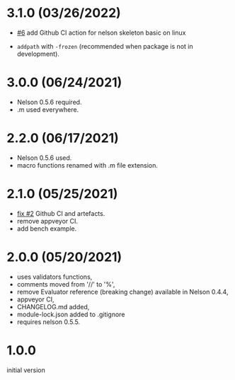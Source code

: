 # 3.1.0 (03/26/2022)

- [#6](https://github.com/Nelson-numerical-software/module_skeleton_basic/issues/6) add Github CI action for nelson skeleton basic on linux

- `addpath` with `-frozen` (recommended when package is not in development).

# 3.0.0 (06/24/2021)

- Nelson 0.5.6 required.
- .m used everywhere.

# 2.2.0 (06/17/2021)

- Nelson 0.5.6 used.
- macro functions renamed with .m file extension.

# 2.1.0 (05/25/2021)

- [fix #2](https://github.com/Nelson-numerical-software/module_skeleton/issues/2) Github CI and artefacts.
- remove appveyor CI.
- add bench example.

# 2.0.0 (05/20/2021)

- uses validators functions,
- comments moved from '//' to '%',
- remove Evaluator reference (breaking change) available in Nelson 0.4.4,
- appveyor CI,
- CHANGELOG.md added,
- module-lock.json added to .gitignore
- requires nelson 0.5.5.

# 1.0.0

initial version
